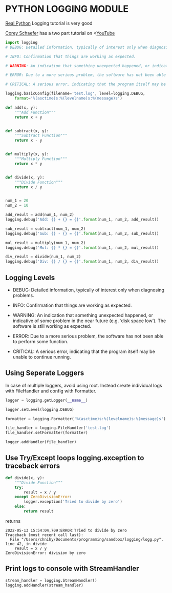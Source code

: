 # PYTHON LOGGING MODULE

<a href="https://realpython.com/python-logging/#the-logging-module">Real Python</a> Logging tutorial is very good

<a href="https://www.youtube.com/watch?v=-ARI4Cz-awo">Corey Schaefer</a> has a two part tutorial on </a> <<a href="https://www.youtube.com/watch?v=-ARI4Cz-awo">YouTube</a>

```python
import logging
# DEBUG: Detailed information, typically of interest only when diagnosing problems.

# INFO: Confirmation that things are working as expected.

# WARNING: An indication that something unexpected happened, or indicative of some problem in the near future (e.g. ‘disk space low’). The software is still working as expected.

# ERROR: Due to a more serious problem, the software has not been able to perform some function.

# CRITICAL: A serious error, indicating that the program itself may be unable to continue running.

logging.basicConfig(filename='test.log', level=logging.DEBUG,
	format='%(asctime)s:%(levelname)s:%(message)s')

def add(x, y):
    """Add Function"""
    return x + y


def subtract(x, y):
    """Subtract Function"""
    return x - y


def multiply(x, y):
    """Multiply Function"""
    return x * y


def divide(x, y):
    """Divide Function"""
    return x / y


num_1 = 20
num_2 = 10

add_result = add(num_1, num_2)
logging.debug('Add: {} + {} = {}'.format(num_1, num_2, add_result))

sub_result = subtract(num_1, num_2)
logging.debug('Sub: {} - {} = {}'.format(num_1, num_2, sub_result))

mul_result = multiply(num_1, num_2)
logging.debug('Mul: {} * {} = {}'.format(num_1, num_2, mul_result))

div_result = divide(num_1, num_2)
logging.debug('Div: {} / {} = {}'.format(num_1, num_2, div_result))

```

## Logging Levels
- DEBUG: Detailed information, typically of interest only when diagnosing problems.

- INFO: Confirmation that things are working as expected.

- WARNING: An indication that something unexpected happened, or indicative of some problem in the near future (e.g. ‘disk space low’). The software is still working as expected.

- ERROR: Due to a more serious problem, the software has not been able to perform some function.

- CRITICAL: A serious error, indicating that the program itself may be unable to continue running.


## Using Seperate Loggers 
In case of multiple loggers, avoid using root.  Instead create individual logs with FileHandler and config with Formatter.

```python
logger = logging.getLogger(__name__)

logger.setLevel(logging.DEBUG)

formatter = logging.Formatter('%(asctime)s:%(levelname)s:%(message)s')

file_handler = logging.FileHandler('test.log')
file_handler.setFormatter(formatter)

logger.addHandler(file_handler)
```

## Use Try/Except loops logging.exception to traceback errors
```python
def divide(x, y):
    """Divide Function"""
    try:
        result = x / y
    except ZeroDivisionError:
        logger.exception('Tried to divide by zero')
    else:
        return result
```
returns
```
2022-05-13 15:54:04,709:ERROR:Tried to divide by zero
Traceback (most recent call last):
  File "/Users/chnihy/Documents/programming/sandbox/logging/logg.py", line 42, in divide
    result = x / y
ZeroDivisionError: division by zero
```

## Print logs to console with StreamHandler
```python
stream_handler = logging.StreamHandler()
logging.addHandler(stream_handler)
```